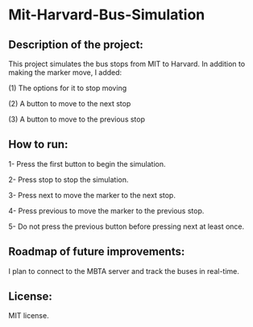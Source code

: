 # Mit-Harvard-Bus-Simulation
## Description of the project: 
This project simulates the bus stops from MIT to Harvard. In addition to making the 
marker move, I added:

(1) The options for it to stop moving 

(2) A button to move to the next stop 

(3) A button to move to the previous stop

## How to run:
1- Press the first button to begin the simulation.

2- Press stop to stop the simulation.

3- Press next to move the marker to the next stop.

4- Press previous to move the marker to the previous stop.

5- Do not press the previous button before pressing next at least once. 

## Roadmap of future improvements:
I plan to connect to the MBTA server and track the buses in real-time. 

## License:
MIT license. 
